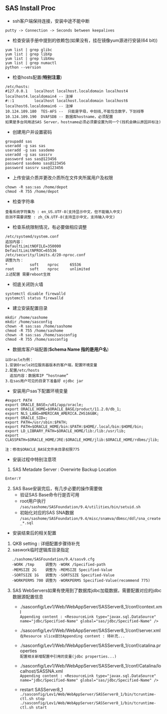 ## SAS Install Proc

- ssh客户端保持连接，安装中途不能中断
```
putty -> Connection -> Seconds between keepalives
```

- 检查安装手册中提到的依赖包(如果没有，挂在镜像yum源进行安装(64 bit))
```shell
yum list | grep glibc
yum list | grep libXp
yum list | grep libXmu
yum list | grep numactl
python --version
```

- 检查hosts配置(**特别注意**)
```
/etc/hosts:
#127.0.0.1   localhost localhost.localdomain localhost4 localhost4.localdomain4 -- 注掉
#::1         localhost localhost.localdomain localhost6 localhost6.localdomain6 -- 注掉
10.124.109.180  TES-AFS --  只能是字母，中划线,不能包含数字，下划线等
10.124.109.190  DVAFSDB -- 数据库hostname，必须配置
如果是多台同用途SAS Server，hostname必须必须要设置为同一个(找机会确认原因并标注)
```

- 创建用户并设置密码
```shell
groupadd sas
useradd -g sas sas
useradd -g sas sasdemo
useradd -g sas sassrv
password sas sas@123456
password sasdemo sas@123456
password sassrv sas@123456
```

- 上传安装介质并更改介质所在文件夹所属用户及权限
```
chown -R sas:sas /home/depot
chmod -R 755 /home/depot
```
- 检查字符串
```
查看系统字符集为 : en_US.UTF-8(支持显示中文，但不能输入中文)
目测不需要调整 : zh_CN.UTF-8(支持显示中文，支持输入中文)
```

- 检查系统限制情况，有必要做相应调整
```
/etc/systemd/system.conf
追加内容：
DefaultLimitNOFILE=350000
DefaultLimitNPROC=65536
/etc/security/limits.d/20-nproc.conf
调整为为：
*          soft    nproc     65536
root       soft    nproc     unlimited
上述配置 需要reboot生效
```

- 彻底关闭防火墙
```shell
systemctl disable firewalld
systemctl status firewalld
```

- 建立安装配置目录
```shell
mkdir /home/sashome
mkdir /home/sasconfig
chown -R sas:sas /home/sashome
chmod -R 755 /home/sashome
chown -R sas:sas /home/sasconfig
chmod -R 755 /home/sasconfig
```

- 数据库客户端配置(**Schema Name 指的是用户名**)
```
以Oracle为例：
1.安装Oracle对应服务器版本的客户端，配置环境变量
2.配置/etc/hosts
  追加内容：数据库IP “hostname”
3.在sas用户可见的目录下准备好 ojdbc jar
```

- 安装用户sas下配置环境变量
```shell
#export PATH
export ORACLE_BASE=/u01/app/oracle;
export ORACLE_HOME=$ORACLE_BASE/product/11.2.0/db_1;
export NLS_LANG=AMERICAN_AMERICA.ZHS16GBK;
export ORACLE_SID=;
export PATH=/usr/sbin:$PATH;
export PATH=$ORACLE_HOME/bin:$PATH:$HOME/.local/bin:$HOME/bin;
export LD_LIBRARY_PATH=$ORACLE_HOME/lib:/lib:/usr/lib;
export CLASSPATH=$ORACLE_HOME/JRE:$ORACLE_HOME/jlib:$ORACLE_HOME/rdbms/jlib;
```
`注：修改$ORACLE_BASE文件夹目录权限775`

- 安装过程中特别注意项
1. SAS Metadate Server : Overwirte Backup Location

`Enter:Y`

2. SAS Base安装完后，有几步必要的操作需要做
	- 验证SAS Base命令行是否可用
	- root用户执行 `/sas/sashome/SASFoundation/9.4/utilities/bin/setuid.sh`
	- 初始化对应的SAS SNA数据 `/sas/sashome/SASFoundation/9.4/misc/snamva/dbmsc/ddl/sna_create_*.sql`

- 安装结束后的相关配置

1. QKB setting : 详细配置步骤待补充
2. saswork临时逻辑库目录指定
```
   ./sashome/SASFoundation/9.4/sasv9.cfg
   -WORK /tmp     调整为 -WORK /Specified-path
   -MEMSIZE 2G    调整为 -MEMSIZE Specified-Value
   -SORTSIZE 1G   调整为 -SORTSIZE Specified-Value
   -WORKPERMS 700 调整为 -WORKPERMS Specified-Value(recommend 775)
```
3. SAS WebServers如果有使用到了数据库jdbc加载数据，需要配置对应的jdbc数据源配置信息
   - ./sasconfig/Lev1/Web/WebAppServer/SASServer8_1/conf/context.xml  
   `Appending content : <ResourceLink type="javax.sql.DataSource" name="jdbc/Specified-Name" global="sas/jdbc/Specified-Name" />`
   - ./sasconfig/Lev1/Web/WebAppServer/SASServer8_1/conf/server.xml  
   `在Resource slice部分Appending content : 待补充...`
   
   - ./sasconfig/Lev1/Web/WebAppServer/SASServer8_1/conf/catalina.properties  
   `配置相关新增配置中引用的变量(jdbc properties...)`
   - ./sasconfig/Lev1/Web/WebAppServer/SASServer8_1/conf/Catalina/localhost/SASSNA.xml  
   `Appending content : <ResourceLink type="javax.sql.DataSource" name="jdbc/Specified-Name" global="sas/jdbc/Specified-Name" />`
   - restart SASServer8_1  
   `./sasconfig/Lev1/Web/WebAppServer/SASServer8_1/bin/tcruntime-ctl.sh stop`
   `./sasconfig/Lev1/Web/WebAppServer/SASServer8_1/bin/tcruntime-ctl.sh start`
